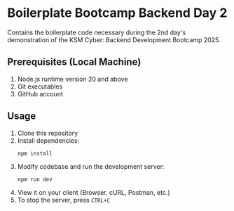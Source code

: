 # Boilerplate Bootcamp Backend Day 2
Contains the boilerplate code necessary during the 2nd day's demonstration of
the KSM Cyber: Backend Development Bootcamp 2025.

## Prerequisites (Local Machine)
1. Node.js runtime version 20 and above
2. Git executables
3. GitHub account

## Usage
1. Clone this repository
2. Install dependencies:
   ```
   npm install
   ```
3. Modify codebase and run the development server:
   ```
   npm run dev
   ```
4. View it on your client (Browser, cURL, Postman, etc.)
5. To stop the server, press `CTRL+C`
